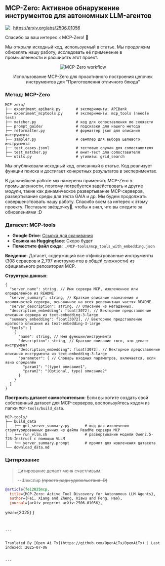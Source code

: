 ## MCP-Zero: Активное обнаружение инструментов для автономных LLM-агентов

<div style="display: flex; align-items: center; gap: 10px; margin-bottom: 10px;">
  <!-- <img src="https://raw.githubusercontent.com/xfey/MCP-Zero/master/assets/robot.png" alt="MCP-Zero Robot" width="24" height="24"> -->
  <a href="https://arxiv.org/abs/2506.01056">
    <img src="https://img.shields.io/badge/Paper-arXiv-red">
  </a>
  <a href="https://arxiv.org/abs/2506.01056">
    https://arxiv.org/abs/2506.01056
  </a>
</div>


Спасибо за ваш интерес к MCP-Zero! 🤗

Мы открыли исходный код, используемый в статье. Мы продолжим обновлять нашу работу, исследовать её применение в промышленности и расширять этот проект.


<div align="center">
  <img src="https://raw.githubusercontent.com/xfey/MCP-Zero/master/assets/fig1.png" alt="MCP-Zero workflow">
  <p> Использование MCP-Zero для проактивного построения цепочек инструментов для "Приготовления отличного блюда"</p>
</div>


### Метод: MCP-Zero

```
MCP-zero/
├── experiment_apibank.py       # эксперименты: APIBank
├── experiment_mcptools.py      # эксперименты: mcp_tools (needle test)
├── matcher.py                  # код для сопоставления по схожести
├── prompt_guide/               # подсказки для нашего метода
├── reformatter.py              # форматтер json для описания инструмента
├── sampler.py                  # семплер для выбора целевого инструмента
├── test_cases.jsonl            # тестовые случаи для сопоставителя
├── test_matcher.py             # юнит-тест для сопоставителя
└── utils.py                    # утилиты: grid_search
```

Мы опубликовали исходный код, описанный в статье. Код реализует функции поиска и достигает конкретных результатов в экспериментах.

В дальнейшей работе мы намерены применять MCP-Zero в промышленности, поэтому потребуется задействовать и другие модули, такие как динамическое развертывание MCP-серверов, развертывание среды для теста GAIA и др. Мы будем продолжать совершенствовать нашу работу. Спасибо всем за интерес к этому проекту. Поставьте звёздочку🌟, чтобы я знал, что вы следите за обновлениями :D



### Датасет: MCP-tools

- **Google Drive**: [Ссылка для скачивания](https://drive.google.com/file/d/1RjBGU-AGdHdhUABoeYSztbfQlD0hjUBn/view?usp=sharing)
- **Ссылка на Huggingface**: Скоро будет
- **Поместите файл сюда**: `./MCP-tools/mcp_tools_with_embedding.json`


**Введение**: Датасет, содержащий все отфильтрованные инструменты (308 серверов и 2,797 инструментов в общей сложности) из официального репозитория MCP.

**Структура данных**:
```
{
  "server_name": string, // Имя сервера MCP, извлеченное или определённое из README
  "server_summary": string, // Краткое описание назначения и возможностей сервера, основанное на всех релевантных частях README.
  "server_description": string, // Описание из метаданных. 
  "description_embedding": float[3072], // Векторное представление описания сервера из text-embedding-3-large
  "summary_embedding": float[3072], // Векторное представление краткого описания из text-embedding-3-large
  "tools": [
    {
      "name": string, // Имя функции/инструмента
      "description": string, // Краткое описание того, что делает инструмент
      "description_embedding": float[3072], // Векторное представление описания инструмента из text-embedding-3-large
      "parameter": { // Словарь входных параметров, включается, если явно определён
        "param1": "(type) описание1",
        "param2": "(Optional, type) описание2"
      }
    }
  ]
}
```

**Построить датасет самостоятельно**: Если вы хотите создать свой собственный датасет для MCP-серверов, воспользуйтесь кодом из папки `MCP-tools/build_data`.

```
MCP-tools/
├── build_data
│   ├── get_server_summary.py       # код для извлечения структурированных данных из файла ReadMe сервера MCP
│   ├── run_vllm.sh                 # развертывание модели Qwen2.5-72B-Instruct с помощью VLLM
│   └── server_summary.prompt       # промпт для извлечения датасета
└── download_data.md
```


### Цитирование

> Цитирование делает меня счастливым.
> 
>   --Шекспир
>   ~~(просто ради удовольствия :D)~~

```bibtex
@article{fei2025mcp,
  title={MCP-Zero: Active Tool Discovery for Autonomous LLM Agents},
  author={Fei, Xiang and Zheng, Xiawu and Feng, Hao},
  journal={arXiv preprint arXiv:2506.01056},
```
  year={2025}
}
```

---

Tranlated By [Open Ai Tx](https://github.com/OpenAiTx/OpenAiTx) | Last indexed: 2025-07-06

---